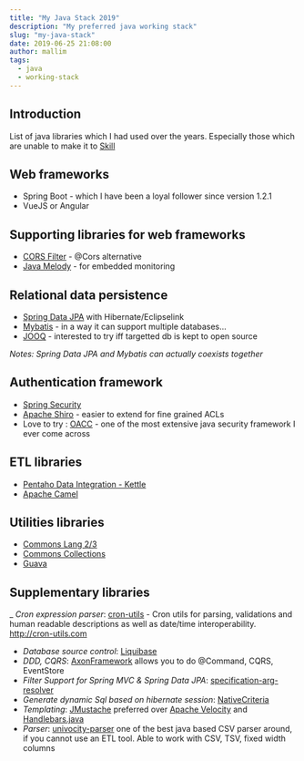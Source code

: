 ```yaml
---
title: "My Java Stack 2019"
description: "My preferred java working stack"
slug: "my-java-stack"
date: 2019-06-25 21:08:00
author: mallim
tags:
  - java
  - working-stack
---
```


## Introduction

List of java libraries which I had used over the years. Especially those which are unable to make it to <a href="/skill">Skill</a>

## Web frameworks

- Spring Boot - which I have been a loyal follower since version 1.2.1
- VueJS or Angular

## Supporting libraries for web frameworks

- [CORS Filter](http://software.dzhuvinov.com/cors-filter.html) - @Cors alternative
- [Java Melody](https://github.com/javamelody/javamelody) - for embedded monitoring

## Relational data persistence

- [Spring Data JPA](https://docs.spring.io/spring-data/jpa/docs/current/reference/html/) with Hibernate/Eclipselink
- [Mybatis](http://www.mybatis.org) - in a way it can support multiple databases...
- [JOOQ](http://www.jooq.org/) - interested to try iff targetted db is kept to open source

_*Notes: Spring Data JPA and Mybatis can actually coexists together*_

## Authentication framework

- [Spring Security](https://spring.io/projects/spring-security)
- [Apache Shiro](https://shiro.apache.org/) - easier to extend for fine grained ACLs
- Love to try : [OACC](http://oaccframework.org/) - one of the most extensive java security framework I ever come across

## ETL libraries

- [Pentaho Data Integration - Kettle](https://community.hitachivantara.com/docs/DOC-1009855)
- [Apache Camel](https://camel.apache.org/)

## Utilities libraries

- [Commons Lang 2/3](http://commons.apache.org/proper/commons-lang/)
- [Commons Collections](http://commons.apache.org/proper/commons-collections/)
- [Guava](https://github.com/google/guava)

## Supplementary libraries

_ _Cron expression parser_: [cron-utils](https://github.com/jmrozanec/cron-utils) - Cron utils for parsing, validations and human readable descriptions as well as date/time interoperability. http://cron-utils.com
- _Database source control_: [Liquibase](http://www.liquibase.org/)
- _DDD, CQRS_: [AxonFramework](https://axoniq.io/) allows you to do @Command, CQRS, EventStore
- _Filter Support for Spring MVC & Spring Data JPA_: [specification-arg-resolver](https://github.com/tkaczmarzyk/specification-arg-resolver)
- _Generate dynamic Sql based on hibernate session_: [NativeCriteria](https://blog.przemeknowak.com/NativeCriteria/)
- _Templating_: [JMustache](https://github.com/samskivert/jmustache) preferred over [Apache Velocity](https://velocity.apache.org/) and [Handlebars.java](http://jknack.github.io/handlebars.java/)
- _Parser_: [univocity-parser](https://github.com/uniVocity/univocity-parsers) one of the best java based CSV parser around, if you cannot use an ETL tool. Able to work with CSV, TSV, fixed width columns
